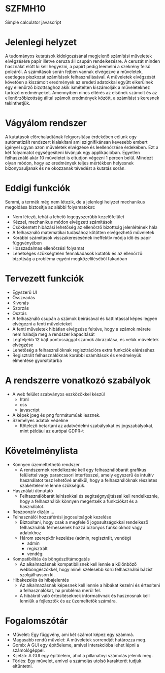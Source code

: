 # SZFMH10
Simple calculator javascript

# Jelenlegi helyzet 
A tudományos kutatások kidolgozásánál megjelenő számítási műveletek elvégzésére papír illetve ceruza áll csupán rendelkezésre. A ceruzát minden használat előtt ki kell hegyezni, a papírt pedig leemelni a szekrény felső polcáról. A számítások során fejben vannak elvégezve a műveletek, esetleges piszkozat számítások felhasználásával. A műveletek elvégzését követően a kiszámolt eredmények az eredeti adatokkal együtt elkerülnek egy ellenőrző bizottsághoz akik ismételten kiszámolják a műveletekhez tartozó eredményeket. Amennyiben nincs eltérés az elsőnek számolt és az ellenőrzőbizottság álltal számolt eredmények között, a számítást sikeresnek tekinthetjük.

# Vágyálom rendszer 
A kutatások előrehaladtának felgyorsítása érdekében célunk egy autómatizált rendszert kialakítani ami szignifikánsan kevesebb embert igényel ugyan azon műveletek elvégzése és leellenőrzése érdekében. Ezt a két folyamatot egységesíteni kívánjuk egy applikációban. Egyetlen felhasználó akár 10 műveletet is eltudjon végezni 1 percen belül. Mindezt olyan módon, hogy az eredmények teljes mértékben helyesnek bizonyosuljanak és ne okozzanak tévedést a kutatás során.

# Eddigi funkciók
Semmi, a termék még nem létezik, de a jelenlegi helyzet mechanikus megoldása biztosítja az alábbi folyamatokat:
+ Nem létező, tehát a lehető legegyszerűbb kezelőfelület
+ Kézzel, mechanikus módon elvégzett számítások
+ Csökkentett hibázási lehetőség az ellenőrző bizottság jelenlétének hála
+ A felhasználó matematikai tudásához kötötten elvégezhető műveletek
+ Korábbi számítások visszakeresésének ineffektív módja idő és papír függvényében
+ Hosszadalmas ellenőrzési folyamat
+ Lehetséges szükségtelen fennakadások kutatók és az ellenőrző bizottság a probléma egyéni megközelítéséből fakadóan

# Tervezett funkciók

+ Egyszerű UI
+ Összeadás
+ Kivonás
+ Szorzás
+ Osztás
+ A felhasználó csupán a számok beírásával és kattintással képes legyen elvégezni a fenti műveleteket
+ A fenti műveletek hibátlan elvégzése feltéve, hogy a számok mérete nem haladja meg a rendszer kapacitását
+ Legfeljebb 12 bájt pontossággal számok ábrázolása, és velük műveletek elvégzése
+ Lehetőség a felhasználóknak regisztrációra extra funkciók eléréséhez
+ Regisztrált felhasználóknak korábbi számítások és eredményük elmentése gyorsítótárba 

# A rendszerre vonatkozó szabályok
- A web felület szabványos eszközökkel készül
  - html
  - css
  - javascript 
- A képek jpeg és png formátumúak lesznek.
- Személyes adatok védelme
  - Kötelező betartani az adatvédelmi szabályokat és jogszabályokat, mint például az európai GDPR-t

# Követelménylista
- Könnyen üzemeltethető rendszer
  - A rendszernek rendelkeznie kell egy felhasználóbarát grafikus felülettel vagy parancssori interfésszel, amely egyszerű és intuitív használatot tesz lehetővé anélkül, hogy a felhasználóknak részletes szakértelemre lenne szükségük.
- Használati útmutató
  - Felhasználóbarát leírásokkal és segítségnyújtással kell rendelkeznie, hogy a felhasználók könnyen megértsék a funkciókat és a használatot.
- Reszponzív dizájn ...
- Felhasználói hozzáférési jogosultságok kezelése
  - Biztosítani, hogy csak a megfelelő jogosultságokkal rendelkező felhasználók férhessenek hozzá bizonyos funkciókhoz vagy adatokhoz
  - Három szerepkör kezelése (admin, regisztrált, vendég)
    - admin
    - regisztrált
    - vendég
- Kompatibilitás és böngészőtámogatás
  - Az alkalmazásnak kompatibilisnek kell lennie a különböző webböngészőkkel, hogy minél szélesebb körű felhasználói bázist szolgálhasson ki.
- Hibakezelés és hibajelentés
  - Az alkalmazásnak képesnek kell lennie a hibákat kezelni és értesíteni a felhasználókat, ha probléma merül fel.
  - A hibákról való értesítéseknek informatívnak és hasznosnak kell lenniük a fejlesztők és az üzemeltetők számára.

# Fogalomszótár

- Művelet: Egy függvény, ami két számot képez egy számmá.
- Magasabb rendű művelet: A műveletek sorrendjét határozza meg.
- Gomb: A GUI egy építőeleme, amivel interakcióba lehet lépni a számológéppel.
- Kijelző: A GUI egy építőelem, ahol a pillanatnyi számolás jelenik meg.
- Törlés: Egy művelet, amivel a számolás utolsó karakterét tudjuk eltűntetni.
